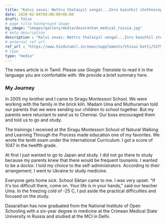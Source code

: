 ```yaml
---
title: "Kalvi sevai: Nettru thalaiyil sengal...Inru kazuthil stethoscope"
date: 2020-02-04T09:00:00+06:00
draft: false
# page title background image
bg_image: "images/gallery/media/dasarathan_medical_russia.jpg"
# meta description
description : "Kalvi sevai: Nettru thalaiyil sengal...Inru kazuthil stethoscope."
# external ref url
ref_url : "https://www.hindutamil.in/news/supplements/thisai-katti/537978-educational-service.html"
# type
type: "media"
---
```


The news article is in Tamil. Please use *Google Translate* to read it in the 
language you are comfortable with. We provide a brief summary here.

### My Journey

In 2005 my brother and I came to Siragu Montessori School. We were working with 
the family in the brick kiln. Madam Uma and Muthuraman told our parents that we 
were sending our children to school together. But my parents were reluctant to 
send us to Chennai. Our boss encouraged them and told us to go and study.

The trainings I received at the Siragu Montessori School of Natural Walking and 
Learning Through the Process made education one of my favorites. We wrote the 
tenth exam under the International Curriculum. I got a score of 1047 in the 
twelfth grade.

At first I just wanted to go to Japan and study. I did not go there to study 
because my parents knew that there would be frequent tsunamis. I wanted to be a 
doctor. I told my choice to the self-administrators. According to their 
arrangement, I went to Ukraine to study medicine.

Everyone gets home sick. School Siktan came to me. I was very upset. "If it's 
too difficult there, come on. Your life is in your hands," said our teacher 
Uma. In the freezing cold of -25 C, I put aside the practical difficulties and 
focused on the study.

Dasarathan has now graduated from the National Institute of Open Schooling with a 
six-year degree in medicine at the Crimean Medical State University in Russia 
and studied at the MCI in Delhi.
